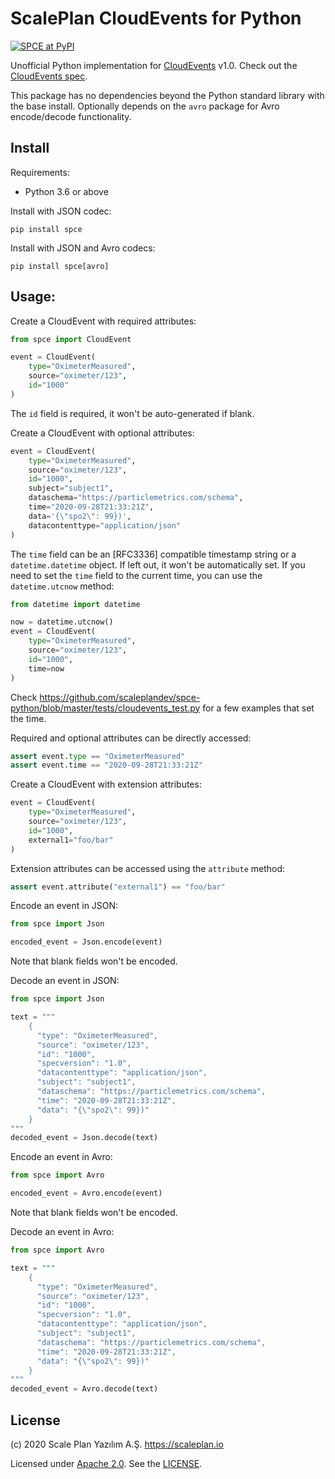 # ScalePlan CloudEvents for Python

[![SPCE at PyPI](https://img.shields.io/pypi/v/spce.svg?maxAge=2592)](https://pypi.python.org/pypi/spce)

Unofficial Python implementation for [CloudEvents](https://cloudevents.io/) v1.0.
Check out the [CloudEvents spec](https://github.com/cloudevents/spec/blob/v1.0/spec.md).

This package has no dependencies beyond the Python standard library with the base install.
Optionally depends on the `avro` package for Avro encode/decode functionality. 

## Install

Requirements:

* Python 3.6 or above

Install with JSON codec:
    
    pip install spce
    
Install with JSON and Avro codecs:

    pip install spce[avro]
    
## Usage:

Create a CloudEvent with required attributes:

```python
from spce import CloudEvent

event = CloudEvent(
    type="OximeterMeasured",
    source="oximeter/123",
    id="1000"
)
```

The `id` field is required, it won't be auto-generated if blank.

Create a CloudEvent with optional attributes:

```python
event = CloudEvent(
    type="OximeterMeasured",
    source="oximeter/123",
    id="1000",
    subject="subject1",
    dataschema="https://particlemetrics.com/schema",
    time="2020-09-28T21:33:21Z",
    data='{\"spo2\": 99})',
    datacontenttype="application/json"
)
```

The `time` field can be an [RFC3336] compatible timestamp string or a `datetime.datetime` object.
If left out, it won't be automatically set. If you need to set the `time` field to the current time,
you can use the `datetime.utcnow` method:

```python
from datetime import datetime

now = datetime.utcnow()
event = CloudEvent(
    type="OximeterMeasured",
    source="oximeter/123",
    id="1000",
    time=now
)
```

Check https://github.com/scaleplandev/spce-python/blob/master/tests/cloudevents_test.py for a few examples that set the time.

Required and optional attributes can be directly accessed:

```python
assert event.type == "OximeterMeasured" 
assert event.time == "2020-09-28T21:33:21Z" 
```

Create a CloudEvent with extension attributes:

```python
event = CloudEvent(
    type="OximeterMeasured",
    source="oximeter/123",
    id="1000",
    external1="foo/bar"
)
```

Extension attributes can be accessed using the `attribute` method:

```python
assert event.attribute("external1") == "foo/bar" 
```

Encode an event in JSON:

```python
from spce import Json

encoded_event = Json.encode(event)
```

Note that blank fields won't be encoded.

Decode an event in JSON:

```python
from spce import Json

text = """
    {
      "type": "OximeterMeasured",
      "source": "oximeter/123",
      "id": "1000",
      "specversion": "1.0",
      "datacontenttype": "application/json",
      "subject": "subject1",
      "dataschema": "https://particlemetrics.com/schema",
      "time": "2020-09-28T21:33:21Z",
      "data": "{\"spo2\": 99})"
    }
"""
decoded_event = Json.decode(text) 
```

Encode an event in Avro:

```python
from spce import Avro

encoded_event = Avro.encode(event)
```

Note that blank fields won't be encoded.

Decode an event in Avro:

```python
from spce import Avro

text = """
    {
      "type": "OximeterMeasured",
      "source": "oximeter/123",
      "id": "1000",
      "specversion": "1.0",
      "datacontenttype": "application/json",
      "subject": "subject1",
      "dataschema": "https://particlemetrics.com/schema",
      "time": "2020-09-28T21:33:21Z",
      "data": "{\"spo2\": 99})"
    }
"""
decoded_event = Avro.decode(text) 
```

## License

(c) 2020 Scale Plan Yazılım A.Ş. https://scaleplan.io

Licensed under [Apache 2.0](LICENSE). See the [LICENSE](LICENSE).

